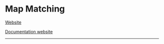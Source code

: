# Map Matching


[Website](https://rmaziere.github.io/Map_Matching/)

[Documentation website](https://rmaziere.github.io/Map_Matching/doc/index.html)

---
